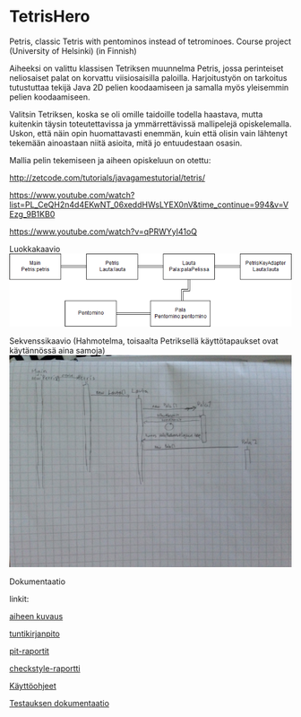 # TetrisHero
Petris, classic Tetris with pentominos instead of tetrominoes. Course project (University of Helsinki)
(in Finnish)

Aiheeksi on valittu klassisen Tetriksen muunnelma Petris, jossa perinteiset neliosaiset palat on korvattu viisiosaisilla paloilla. Harjoitustyön on tarkoitus tutustuttaa tekijä Java 2D pelien koodaamiseen ja samalla myös yleisemmin pelien koodaamiseen.

Valitsin Tetriksen, koska se oli omille taidoille todella haastava, mutta kuitenkin täysin toteutettavissa ja ymmärrettävissä mallipelejä opiskelemalla. Uskon, että näin opin huomattavasti enemmän, kuin että olisin vain lähtenyt tekemään ainoastaan niitä asioita, mitä jo entuudestaan osasin.

Mallia pelin tekemiseen ja aiheen opiskeluun on otettu:

http://zetcode.com/tutorials/javagamestutorial/tetris/

https://www.youtube.com/watch?list=PL_CeQH2n4d4EKwNT_06xeddHWsLYEX0nV&time_continue=994&v=VEzg_9B1KB0

https://www.youtube.com/watch?v=qPRWYyl41oQ


Luokkakaavio
![Luokkakaavio](Dokumentaatio/luokkakaavio.png)

Sekvenssikaavio
(Hahmotelma, toisaalta Petriksellä käyttötapaukset ovat käytännössä aina samoja)
![Seksvenssikaavio](Dokumentaatio/sekvenssikaavio.jpg)


Dokumentaatio

linkit:

[aiheen kuvaus](Dokumentaatio/AiheenKuvausJaRakenne.md)

[tuntikirjanpito](Dokumentaatio/Tuntikirjanpito.md)

[pit-raportit](Dokumentaatio/pit)

[checkstyle-raportti](Dokumentaatio/checkstyle)

[Käyttöohjeet](Dokumentaatio/Kayttoohjeet)

[Testauksen dokumentaatio](Dokumentaatio/Testausdokumentaatio)


